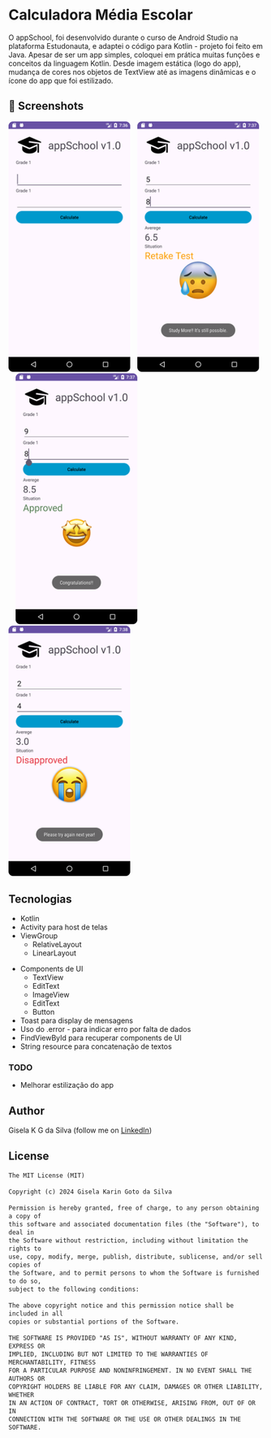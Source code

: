 # Calculadora Média Escolar
O appSchool, foi desenvolvido durante o curso de Android Studio na plataforma Estudonauta, e adaptei o código para Kotlin - projeto foi feito em Java. 
Apesar de ser um app simples, coloquei em prática muitas funções e conceitos da linguagem Kotlin.
Desde imagem estática (logo do app), mudança de cores nos objetos de TextView até as imagens dinâmicas e o ícone do app que foi estilizado.

## :camera_flash: Screenshots
<!-- You can add more screenshots here if you like -->
<img src="/result/telaPrincipal.png" width="240">&emsp;<img src="/result/telaFuncionando.png" width="240">&emsp;<img src="/result/telaFuncionando2.png" width="240">&emsp;<img src="/result/telaFuncionando3.png" width="240">

## Tecnologias
* Kotlin
* Activity para host de telas
* ViewGroup
    * RelativeLayout
    * LinearLayout
- Components de UI
    - TextView
    - EditText
    - ImageView
    - EditText
    - Button
- Toast para display de mensagens
- Uso do .error - para indicar erro por falta de dados
- FindViewById para recuperar components de UI
- String resource para concatenação de textos

### TODO
- Melhorar estilização do app

## Author
Gisela K G da Silva (follow me on [LinkedIn](https://www.linkedin.com/in/giselak-gsilva/))

## License
```
The MIT License (MIT)

Copyright (c) 2024 Gisela Karin Goto da Silva

Permission is hereby granted, free of charge, to any person obtaining a copy of
this software and associated documentation files (the "Software"), to deal in
the Software without restriction, including without limitation the rights to
use, copy, modify, merge, publish, distribute, sublicense, and/or sell copies of
the Software, and to permit persons to whom the Software is furnished to do so,
subject to the following conditions:

The above copyright notice and this permission notice shall be included in all
copies or substantial portions of the Software.

THE SOFTWARE IS PROVIDED "AS IS", WITHOUT WARRANTY OF ANY KIND, EXPRESS OR
IMPLIED, INCLUDING BUT NOT LIMITED TO THE WARRANTIES OF MERCHANTABILITY, FITNESS
FOR A PARTICULAR PURPOSE AND NONINFRINGEMENT. IN NO EVENT SHALL THE AUTHORS OR
COPYRIGHT HOLDERS BE LIABLE FOR ANY CLAIM, DAMAGES OR OTHER LIABILITY, WHETHER
IN AN ACTION OF CONTRACT, TORT OR OTHERWISE, ARISING FROM, OUT OF OR IN
CONNECTION WITH THE SOFTWARE OR THE USE OR OTHER DEALINGS IN THE SOFTWARE.
```
